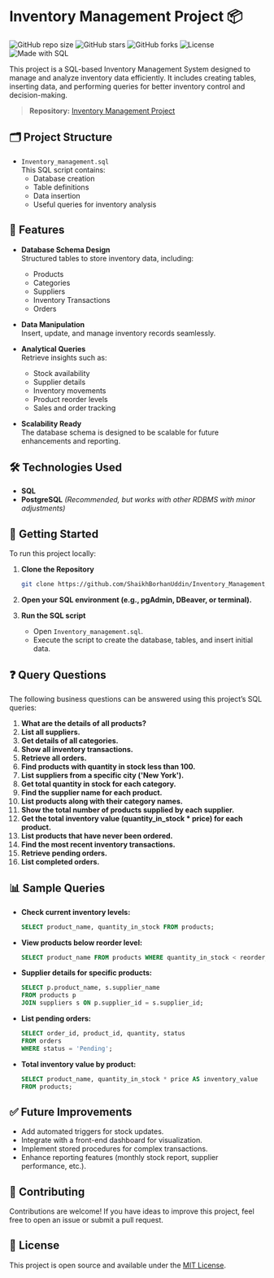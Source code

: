 # Inventory Management Project 📦

![GitHub repo size](https://img.shields.io/github/repo-size/ShaikhBorhanUddin/Inventory_Management_Project)
![GitHub stars](https://img.shields.io/github/stars/ShaikhBorhanUddin/Inventory_Management_Project?style=social)
![GitHub forks](https://img.shields.io/github/forks/ShaikhBorhanUddin/Inventory_Management_Project?style=social)
![License](https://img.shields.io/github/license/ShaikhBorhanUddin/Inventory_Management_Project)
![Made with SQL](https://img.shields.io/badge/Made%20with-SQL-blue)

This project is a SQL-based Inventory Management System designed to manage and analyze inventory data efficiently. It includes creating tables, inserting data, and performing queries for better inventory control and decision-making.

> **Repository:** [Inventory Management Project](https://github.com/ShaikhBorhanUddin/Inventory_Management_Project)

## 🗂️ Project Structure

- `Inventory_management.sql`  
  This SQL script contains:
  - Database creation
  - Table definitions
  - Data insertion
  - Useful queries for inventory analysis

## 📌 Features

- **Database Schema Design**  
  Structured tables to store inventory data, including:
  - Products
  - Categories
  - Suppliers
  - Inventory Transactions
  - Orders

- **Data Manipulation**  
  Insert, update, and manage inventory records seamlessly.

- **Analytical Queries**  
  Retrieve insights such as:
  - Stock availability
  - Supplier details
  - Inventory movements
  - Product reorder levels
  - Sales and order tracking

- **Scalability Ready**  
  The database schema is designed to be scalable for future enhancements and reporting.

## 🛠️ Technologies Used

- **SQL**
- **PostgreSQL** *(Recommended, but works with other RDBMS with minor adjustments)*

## 🚀 Getting Started

To run this project locally:

1. **Clone the Repository**
   ```bash
   git clone https://github.com/ShaikhBorhanUddin/Inventory_Management_Project.git
   ```

2. **Open your SQL environment (e.g., pgAdmin, DBeaver, or terminal).**

3. **Run the SQL script**
   - Open `Inventory_management.sql`.
   - Execute the script to create the database, tables, and insert initial data.

## ❓ Query Questions

The following business questions can be answered using this project’s SQL queries:

1. **What are the details of all products?**
2. **List all suppliers.**
3. **Get details of all categories.**
4. **Show all inventory transactions.**
5. **Retrieve all orders.**
6. **Find products with quantity in stock less than 100.**
7. **List suppliers from a specific city ('New York').**
8. **Get total quantity in stock for each category.**
9. **Find the supplier name for each product.**
10. **List products along with their category names.**
11. **Show the total number of products supplied by each supplier.**
12. **Get the total inventory value (quantity_in_stock * price) for each product.**
13. **List products that have never been ordered.**
14. **Find the most recent inventory transactions.**
15. **Retrieve pending orders.**
16. **List completed orders.**

## 📊 Sample Queries

- **Check current inventory levels:**
   ```sql
   SELECT product_name, quantity_in_stock FROM products;
   ```

- **View products below reorder level:**
   ```sql
   SELECT product_name FROM products WHERE quantity_in_stock < reorder_level;
   ```

- **Supplier details for specific products:**
   ```sql
   SELECT p.product_name, s.supplier_name 
   FROM products p
   JOIN suppliers s ON p.supplier_id = s.supplier_id;
   ```

- **List pending orders:**
   ```sql
   SELECT order_id, product_id, quantity, status 
   FROM orders 
   WHERE status = 'Pending';
   ```

- **Total inventory value by product:**
   ```sql
   SELECT product_name, quantity_in_stock * price AS inventory_value 
   FROM products;
   ```

## ✅ Future Improvements

- Add automated triggers for stock updates.
- Integrate with a front-end dashboard for visualization.
- Implement stored procedures for complex transactions.
- Enhance reporting features (monthly stock report, supplier performance, etc.).

## 🤝 Contributing

Contributions are welcome! If you have ideas to improve this project, feel free to open an issue or submit a pull request.

## 📄 License

This project is open source and available under the [MIT License](LICENSE).
